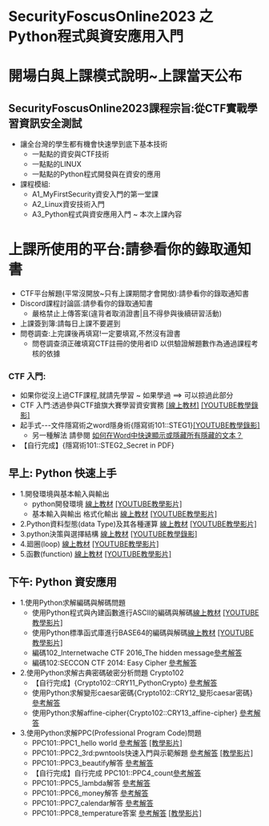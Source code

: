 # SecurityFoscusOnline2023 之 Python程式與資安應用入門 
# 開場白與上課模式說明~上課當天公布
## SecurityFoscusOnline2023課程宗旨:從CTF實戰學習資訊安全測試
- 讓全台灣的學生都有機會快速學到底下基本技術
  - 一點點的資安與CTF技術
  - 一點點的LINUX
  - 一點點的Python程式開發與在資安的應用
- 課程模組:
  - A1_MyFirstSecurity資安入門的第一堂課
  - A2_Linux資安技術入門
  - A3_Python程式與資安應用入門 ~ 本次上課內容

# 上課所使用的平台:請參看你的錄取通知書
- CTF平台解題(平常沒開放~只有上課期間才會開放):請參看你的錄取通知書
- Discord課程討論區:請參看你的錄取通知書
  - 嚴格禁止上傳答案(違背者取消證書|且不得參與後續研習活動)
- 上課簽到簿:請每日上課不要遲到
- 問卷調查:上完課後再填寫!一定要填寫,不然沒有證書 
  - 問卷調查須正確填寫CTF註冊的使用者ID 以供驗證解題數作為通過課程考核的依據

### CTF 入門: 
- 如果你從沒上過CTF課程,就請先學習 ~ 如果學過 ==> 可以掠過此部分
- CTF 入門:透過參與CTF搶旗大賽學習資安實務 [[線上教材]](./CTF.md) [[YOUTUBE教學錄影]](https://youtu.be/Bcxyx3lJG8w)
- 起手式---文件隱寫術之word隱身術{隱寫術101::STEG1}[[YOUTUBE教學錄影]](https://youtu.be/aeXnuZi3XOk)
  - 另一種解法 請參閱 [如何在Word中快速顯示或隱藏所有隱藏的文本？](https://zh-tw.extendoffice.com/documents/word/906-word-show-hide-hidden-text.html) 
- 【自行完成】{隱寫術101::STEG2_Secret in PDF}

## 早上: Python 快速上手
- 1.開發環境與基本輸入與輸出 
  - python開發環境 [線上教材](./Python/A_Python程式入門/0_python開發環境.md) [[YOUTUBE教學影片]](https://youtu.be/9Doo0hgbpow)
  - 基本輸入與輸出 格式化輸出 [線上教材](./Python/A_Python程式入門/1_基本輸入與輸出.md)  [[YOUTUBE教學影片]](https://www.youtube.com/watch?v=3Uy-hgPru8Y)
- 2.Python資料型態(data Type)及其各種運算 [線上教材](./Python/A_Python程式入門/2_資料型態及其運算.md)  [[YOUTUBE教學影片]](https://youtu.be/zCfVPuJWRg8) 
- 3.python決策與選擇結構 [線上教材](./Python/A_Python程式入門/3_python決策與選擇結構.md) [[YOUTUBE教學錄影]](https://youtu.be/qUljGgQj2Tk)
- 4.廻圈(loop) [線上教材](./Pytho/A_Python程式入門/4_廻圈loop.md) [[YOUTUBE教學影片]](https://youtu.be/12I7eNHQpgY) 
- 5.函數(function) [線上教材](./Python/A_Python程式入門/5_函數.md) [[YOUTUBE教學影片]](https://youtu.be/tRtsxZ73LVk) 

## 下午: Python 資安應用
- 1.使用Python求解編碼與解碼問題
  - 使用Python程式與內建函數進行ASCII的編碼與解碼[線上教材](./Python/B/1_1_%E4%BD%BF%E7%94%A8Python%E7%A8%8B%E5%BC%8F%E8%88%87%E5%85%A7%E5%BB%BA%E5%87%BD%E6%95%B8%E9%80%B2%E8%A1%8CASCII%E7%9A%84%E7%B7%A8%E7%A2%BC%E8%88%87%E8%A7%A3%E7%A2%BC.md) [[YOUTUBE教學影片]](https://youtu.be/0Tr-X0Lpi7g)
  - 使用Python標準函式庫進行BASE64的編碼與解碼[線上教材](./Python/B/1_2_使用Python標準函式庫進行BASE64的編碼與解碼.md) [[YOUTUBE教學影片]](https://youtu.be/z2jxjkl5X-4) 
  - 編碼102_Internetwache CTF 2016_The hidden message[參考解答](./Python/B/1_3.md) 
  - 編碼102:SECCON CTF 2014: Easy Cipher [參考解答](./Python/B/1_4.md)
- 2.使用Python求解古典密碼破密分析問題 Crypto102
  - 【自行完成】{Crypto102::CRY11_PythonCrypto} [參考解答](./Python/B/CRY11_PythonCrypto解答.md)
  - 使用Python求解變形caesar密碼{Crypto102::CRY12_變形caesar密碼} [參考解答](./Python/B/2_1_使用Python求解變形caesar密碼.md)
  - 使用Python求解affine-cipher{Crypto102::CRY13_affine-cipher} [參考解答](./Python/B/2_2_使用Python求解affine-cipher.md)
- 3.使用Python求解PPC(Professional Program Code)問題
  - PPC101::PPC1_hello world [參考解答](./Python/B/PPC101__PPC1_helloworld.md)  [[教學影片]](https://youtu.be/zJF4LBBHHrE)
  - PPC101::PPC2_3rd:pwntools快速入門與示範解題 [參考解答]() [[教學影片]](https://youtu.be/XVRYjrbBYw4)
  - PPC101::PPC3_beautify解答 [參考解答]()
  - 【自行完成】自行完成 PPC101::PPC4_count[參考解答]()
  - PPC101::PPC5_lambda解答 [參考解答]()
  - PPC101::PPC6_money解答 [參考解答]()
  - PPC101::PPC7_calendar解答 [參考解答]()
  - PPC101::PPC8_temperature答案 [參考解答]()  [[教學影片]](https://youtu.be/_YGpD7wXGOo)





